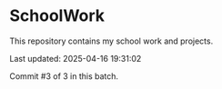 # SchoolWork

This repository contains my school work and projects.

Last updated: 2025-04-16 19:31:02

Commit #3 of 3 in this batch.